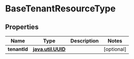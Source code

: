 
# BaseTenantResourceType

## Properties
Name | Type | Description | Notes
------------ | ------------- | ------------- | -------------
**tenantId** | [**java.util.UUID**](java.util.UUID.md) |  |  [optional]



